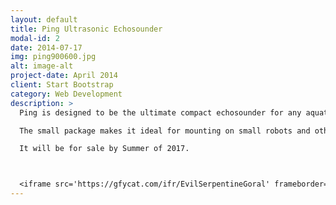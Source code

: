 ```yaml
---
layout: default
title: Ping Ultrasonic Echosounder
modal-id: 2
date: 2014-07-17
img: ping900600.jpg
alt: image-alt
project-date: April 2014
client: Start Bootstrap
category: Web Development
description: >
  Ping is designed to be the ultimate compact echosounder for any aquatic project. It can be used for altitude sensing, as well as obstacle avoidance. 

  The small package makes it ideal for mounting on small robots and other platforms. All processing is done on a processor inside the unit, making it easy to integrate into anything. It is capable of detecting depths up to 150 feet, with a refresh rate of 10hz to 25hz depending on the distance it is measuring. 

  It will be for sale by Summer of 2017.



  <iframe src='https://gfycat.com/ifr/EvilSerpentineGoral' frameborder='0' scrolling='no' allowfullscreen width='640' height='360'></iframe>
---
```

